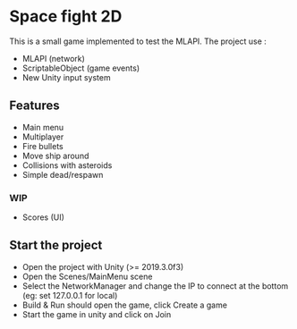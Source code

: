 # Space fight 2D

This is a small game implemented to test the MLAPI. The project use :

- MLAPI (network)
- ScriptableObject (game events)
- New Unity input system 

## Features

- Main menu
- Multiplayer
- Fire bullets
- Move ship around
- Collisions with asteroids
- Simple dead/respawn


### WIP

- Scores (UI)


## Start the project

- Open the project with Unity (>= 2019.3.0f3)
- Open the Scenes/MainMenu scene
- Select the NetworkManager and change the IP to connect at the bottom (eg: set 127.0.0.1 for local)
- Build & Run should open the game, click Create a game
- Start the game in unity and click on Join

